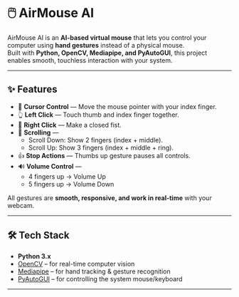 # 🖱️ AirMouse AI

AirMouse AI is an **AI-based virtual mouse** that lets you control your computer using **hand gestures** instead of a physical mouse.  
Built with **Python, OpenCV, Mediapipe, and PyAutoGUI**, this project enables smooth, touchless interaction with your system.

---

## ✨ Features

- 🎯 **Cursor Control** — Move the mouse pointer with your index finger.  
- 👆 **Left Click** — Touch thumb and index finger together.  
- 🤜 **Right Click** — Make a closed fist.  
- 📜 **Scrolling** —  
  - Scroll Down: Show 2 fingers (index + middle).  
  - Scroll Up: Show 3 fingers (index + middle + ring).  
- 👍 **Stop Actions** — Thumbs up gesture pauses all controls.  
- 🔊 **Volume Control** —  
  - 4 fingers up → Volume Up  
  - 5 fingers up → Volume Down  

All gestures are **smooth, responsive, and work in real-time** with your webcam.

---

## 🛠️ Tech Stack

- **Python 3.x**
- [OpenCV](https://opencv.org/) – for real-time computer vision  
- [Mediapipe](https://developers.google.com/mediapipe) – for hand tracking & gesture recognition  
- [PyAutoGUI](https://pyautogui.readthedocs.io/) – for controlling the system mouse/keyboard  

---
